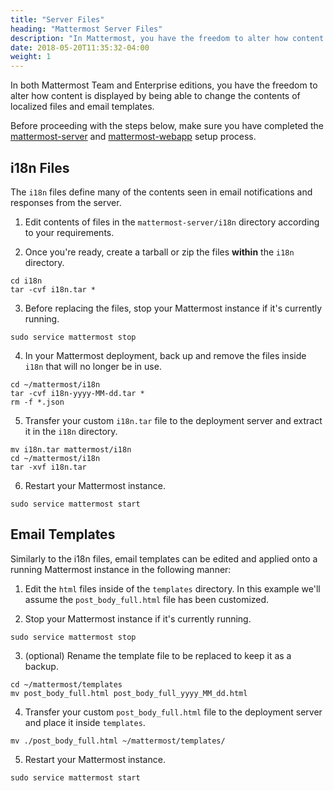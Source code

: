 ```yaml
---
title: "Server Files"
heading: "Mattermost Server Files"
description: "In Mattermost, you have the freedom to alter how content is displayed by being able to change the contents of localized files and email templates."
date: 2018-05-20T11:35:32-04:00
weight: 1
---
```


In both Mattermost Team and Enterprise editions, you have the freedom to alter how content is displayed by being able to change the contents of localized files and email templates.

Before proceeding with the steps below, make sure you have completed the [mattermost-server](https://github.com/mattermost/mattermost-developer-documentation/tree/master/site/content/contribute/server/developer-setup) and [mattermost-webapp](https://github.com/mattermost/mattermost-developer-documentation/blob/master/site/content/contribute/webapp/developer-setup.md) setup process.
## i18n Files
The `i18n` files define many of the contents seen in email notifications and responses from the server.

1. Edit contents of files in the `mattermost-server/i18n` directory according to your requirements.

2. Once you're ready, create a tarball or zip the files __within__ the `i18n` directory.  
```
cd i18n
tar -cvf i18n.tar *
```
3. Before replacing the files, stop your Mattermost instance if it's currently running.  
```
sudo service mattermost stop
```

4. In your Mattermost deployment, back up and remove the files inside `i18n` that will no longer be in use.
```
cd ~/mattermost/i18n
tar -cvf i18n-yyyy-MM-dd.tar *
rm -f *.json
```

5. Transfer your custom `i18n.tar` file to the deployment server and extract it in the `i18n` directory.  
```
mv i18n.tar mattermost/i18n
cd ~/mattermost/i18n
tar -xvf i18n.tar
```

6. Restart your Mattermost instance.   
```
sudo service mattermost start
```

## Email Templates
Similarly to the i18n files, email templates can be edited and applied onto a running Mattermost instance in the following manner:

1. Edit the `html` files inside of the `templates` directory. In this example we'll assume the `post_body_full.html` file has been customized.

2. Stop your Mattermost instance if it's currently running.  
```
sudo service mattermost stop
```

3. (optional) Rename the template file to be replaced to keep it as a backup.  
```
cd ~/mattermost/templates
mv post_body_full.html post_body_full_yyyy_MM_dd.html
```
4. Transfer your custom `post_body_full.html` file to the deployment server and place it inside `templates`.  
```
mv ./post_body_full.html ~/mattermost/templates/
```

5. Restart your Mattermost instance.   
```
sudo service mattermost start
```
